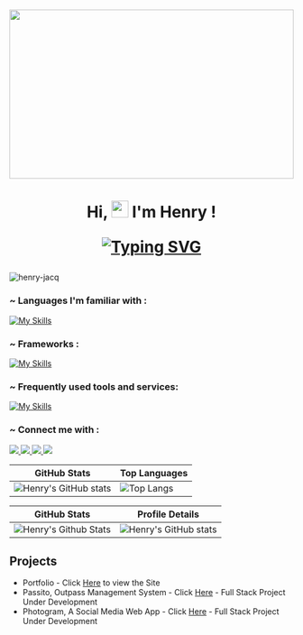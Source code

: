#

<a align="center">
<img src="welcome.gif" width="100%" height="300px">
</a>

<h1 align="center">
  
Hi, <img src="https://raw.githubusercontent.com/aemmadi/aemmadi/master/wave.gif" alt="chan" width="30px" height="30px"> I'm Henry !

[![Typing SVG](https://readme-typing-svg.herokuapp.com?font=Fira+Code&pause=1000&center=true&vCenter=true&random=false&width=435&lines=I'm+a+Full+stack+developer;I+like+to+write+shell+scripts;Find+me+at+127.0.0.1)](https://git.io/typing-svg)
</h1>
<p align="left"> <img src="https://komarev.com/ghpvc/?username=henry-jacq&label=Profile%20views&color=0e75b6&style=flat" alt="henry-jacq" /> </p> 

<h3 align="left"> ~ Languages I'm familiar with :</h3>

[![My Skills](https://skillicons.dev/icons?i=c,cpp,bash,python,javascript,php&theme=dark)](https://skillicons.dev)

<h3 align="left"> ~ Frameworks :</h3>

[![My Skills](https://skillicons.dev/icons?i=nodejs,jquery,bootstrap,sass,tailwind&theme=dark)](https://skillicons.dev)

<h3 align="left"> ~ Frequently used tools and services:</h3>

[![My Skills](https://skillicons.dev/icons?i=arduino,docker,git,github,gitlab,linux,mongodb,mysql,neovim,postman,rabbitmq,redis,vscode&theme=dark)](https://skillicons.dev)

<h3 align="left"> ~ Connect me with :</h3>

<p align="left">
  <a href="https://discord.com/channels/@me">
    <img src="https://skillicons.dev/icons?i=discord" />
  </a>
  <a href="https://www.instagram.com/being_henry/" >
    <img src="https://skillicons.dev/icons?i=instagram" />
  </a>
  <a href="https://linkedin.com/in/henry-jm-058a7b219">
    <img src="https://skillicons.dev/icons?i=linkedin" />
  </a>
  <a href="https://twitter.com/@being__henry">
    <img src="https://skillicons.dev/icons?i=twitter" />
  </a>
</p>



| GitHub Stats                                                                                           | Top Languages                                                                                            |
|--------------------------------------------------------------------------------------------------------|----------------------------------------------------------------------------------------------------------|
| ![Henry's GitHub stats](https://github-readme-stats.vercel.app/api?username=henry-jacq&show_icons=true&theme=neon) | ![Top Langs](https://github-readme-stats.vercel.app/api/top-langs/?username=henry-jacq&layout=compact&theme=neon) |

| GitHub Stats                                                                                                   | Profile Details                                                                                               |
|---------------------------------------------------------------------------------------------------------------|---------------------------------------------------------------------------------------------------------------|
| ![Henry's Github Stats](http://github-profile-summary-cards.vercel.app/api/cards/productive-time?username=henry-jacq&theme=2077&utcOffset={utcOffset}) | ![Henry's GitHub stats](http://github-profile-summary-cards.vercel.app/api/cards/profile-details?username=henry-jacq&theme=2077) |

    
     
 ## Projects
 - Portfolio - Click [Here](https://henryj-jacq.github.io/portfolio) to view the Site
 - Passito, Outpass Management System - Click [Here](https://github.com/henry-jacq/passito) - Full Stack Project Under Development
 - Photogram, A Social Media Web App - Click [Here](https://github.com/henry-jacq/photogram) - Full Stack Project Under Development
